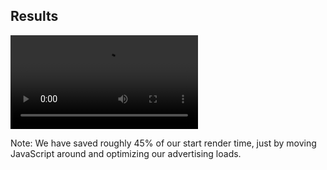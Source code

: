## Results

<video  autoplay loop>
  <source src="https://pbs.twimg.com/tweet_video/ChtHvG7WwAA_Oee.mp4" type="video/mp4" />
</video>

Note: We have saved roughly 45% of our start render time, just by moving JavaScript around and optimizing our advertising loads.
